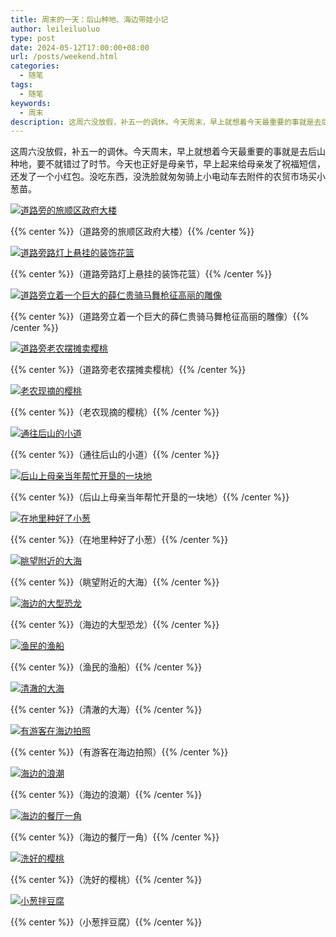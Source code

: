 ```yaml
---
title: 周末的一天：后山种地、海边带娃小记
author: leileiluoluo
type: post
date: 2024-05-12T17:00:00+08:00
url: /posts/weekend.html
categories:
  - 随笔
tags:
  - 随笔
keywords:
  - 周末
description: 这周六没放假，补五一的调休。今天周末，早上就想着今天最重要的事就是去后山种地，要不就错过了时节。今天也正好是母亲节，早上起来给母亲发了祝福短信，还发了一个小红包。没吃东西，没洗脸就匆匆骑上小电动车去附件的农贸市场买小葱苗。
---
```


这周六没放假，补五一的调休。今天周末，早上就想着今天最重要的事就是去后山种地，要不就错过了时节。今天也正好是母亲节，早上起来给母亲发了祝福短信，还发了一个小红包。没吃东西，没洗脸就匆匆骑上小电动车去附件的农贸市场买小葱苗。

<!--more-->

[![道路旁的旅顺区政府大楼](https://leileiluoluo.github.io/static/images/uploads/2024/05/zhou-mo-1.jpg)](https://github.com/leileiluoluo/blog-images/blob/main/2024/zhou-mo-1.jpg)

{{% center %}}（道路旁的旅顺区政府大楼）{{% /center %}}

[![道路旁路灯上悬挂的装饰花篮](https://leileiluoluo.github.io/static/images/uploads/2024/05/zhou-mo-2.jpg)](https://github.com/leileiluoluo/blog-images/blob/main/2024/zhou-mo-2.jpg)

{{% center %}}（道路旁路灯上悬挂的装饰花篮）{{% /center %}}

[![道路旁立着一个巨大的薛仁贵骑马舞枪征高丽的雕像](https://leileiluoluo.github.io/static/images/uploads/2024/05/zhou-mo-3.jpg)](https://github.com/leileiluoluo/blog-images/blob/main/2024/zhou-mo-3.jpg)

{{% center %}}（道路旁立着一个巨大的薛仁贵骑马舞枪征高丽的雕像）{{% /center %}}

[![道路旁老农摆摊卖樱桃](https://leileiluoluo.github.io/static/images/uploads/2024/05/zhou-mo-4.jpg)](https://github.com/leileiluoluo/blog-images/blob/main/2024/zhou-mo-4.jpg)

{{% center %}}（道路旁老农摆摊卖樱桃）{{% /center %}}

[![老农现摘的樱桃](https://leileiluoluo.github.io/static/images/uploads/2024/05/zhou-mo-5.jpg)](https://github.com/leileiluoluo/blog-images/blob/main/2024/zhou-mo-5.jpg)

{{% center %}}（老农现摘的樱桃）{{% /center %}}

[![通往后山的小道](https://leileiluoluo.github.io/static/images/uploads/2024/05/zhou-mo-6.jpg)](https://github.com/leileiluoluo/blog-images/blob/main/2024/zhou-mo-6.jpg)

{{% center %}}（通往后山的小道）{{% /center %}}

[![后山上母亲当年帮忙开垦的一块地](https://leileiluoluo.github.io/static/images/uploads/2024/05/zhou-mo-7.jpg)](https://github.com/leileiluoluo/blog-images/blob/main/2024/zhou-mo-7.jpg)

{{% center %}}（后山上母亲当年帮忙开垦的一块地）{{% /center %}}

[![在地里种好了小葱](https://leileiluoluo.github.io/static/images/uploads/2024/05/zhou-mo-8.jpg)](https://github.com/leileiluoluo/blog-images/blob/main/2024/zhou-mo-8.jpg)

{{% center %}}（在地里种好了小葱）{{% /center %}}

[![眺望附近的大海](https://leileiluoluo.github.io/static/images/uploads/2024/05/zhou-mo-9.jpg)](https://github.com/leileiluoluo/blog-images/blob/main/2024/zhou-mo-9.jpg)

{{% center %}}（眺望附近的大海）{{% /center %}}

[![海边的大型恐龙](https://leileiluoluo.github.io/static/images/uploads/2024/05/zhou-mo-10.jpg)](https://github.com/leileiluoluo/blog-images/blob/main/2024/zhou-mo-10.jpg)

{{% center %}}（海边的大型恐龙）{{% /center %}}

[![渔民的渔船](https://leileiluoluo.github.io/static/images/uploads/2024/05/zhou-mo-11.jpg)](https://github.com/leileiluoluo/blog-images/blob/main/2024/zhou-mo-11.jpg)

{{% center %}}（渔民的渔船）{{% /center %}}

[![清澈的大海](https://leileiluoluo.github.io/static/images/uploads/2024/05/zhou-mo-12.jpg)](https://github.com/leileiluoluo/blog-images/blob/main/2024/zhou-mo-12.jpg)

{{% center %}}（清澈的大海）{{% /center %}}

[![有游客在海边拍照](https://leileiluoluo.github.io/static/images/uploads/2024/05/zhou-mo-13.jpg)](https://github.com/leileiluoluo/blog-images/blob/main/2024/zhou-mo-13.jpg)

{{% center %}}（有游客在海边拍照）{{% /center %}}

[![海边的浪潮](https://leileiluoluo.github.io/static/images/uploads/2024/05/zhou-mo-14.jpg)](https://github.com/leileiluoluo/blog-images/blob/main/2024/zhou-mo-14.jpg)

{{% center %}}（海边的浪潮）{{% /center %}}

[![海边的餐厅一角](https://leileiluoluo.github.io/static/images/uploads/2024/05/zhou-mo-15.jpg)](https://github.com/leileiluoluo/blog-images/blob/main/2024/zhou-mo-15.jpg)

{{% center %}}（海边的餐厅一角）{{% /center %}}

[![洗好的樱桃](https://leileiluoluo.github.io/static/images/uploads/2024/05/zhou-mo-16.jpg)](https://github.com/leileiluoluo/blog-images/blob/main/2024/zhou-mo-16.jpg)

{{% center %}}（洗好的樱桃）{{% /center %}}

[![小葱拌豆腐](https://leileiluoluo.github.io/static/images/uploads/2024/05/zhou-mo-17.jpg)](https://github.com/leileiluoluo/blog-images/blob/main/2024/zhou-mo-17.jpg)

{{% center %}}（小葱拌豆腐）{{% /center %}}
